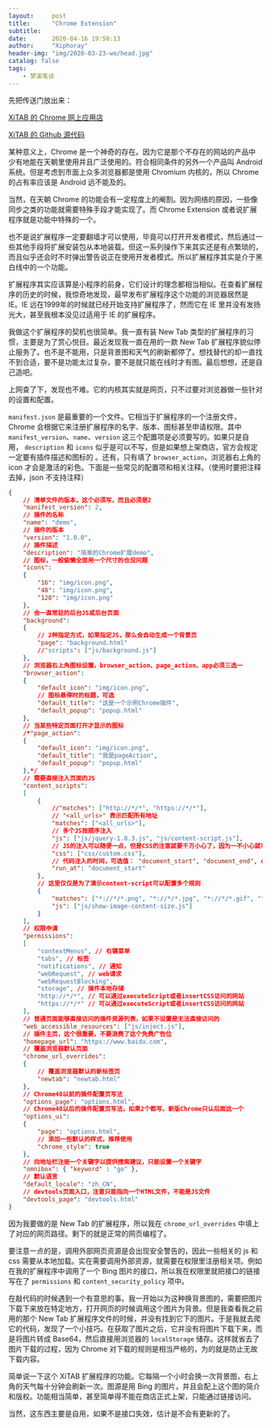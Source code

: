 ```yaml
---
layout:     post
title:      "Chrome Extension"
subtitle:   
date:       2020-04-16 19:50:13
author:     "Xiphoray"
header-img: "img/2020-03-23-wo/head.jpg"
catalog: false
tags:     
    - 梦溪笔谈
---
```




先把传送门放出来：

[XiTAB 的 Chrome 网上应用店](https://chrome.google.com/webstore/detail/xitab/cjmbligkncaboobjpgeghakofokbpbjm)

[XiTAB 的 Github 源代码](https://github.com/Xiphoray/XiTAB)





某种意义上，Chrome 是一个神奇的存在。因为它是那个不存在的网站的产品中少有地能在天朝里使用并且广泛使用的。符合相同条件的另外一个产品叫 Android 系统。但是考虑到市面上众多浏览器都是使用 Chromium 内核的，所以 Chrome 的占有率应该是 Android 远不能及的。

当然，在天朝 Chrome 的功能会有一定程度上的阉割。因为网络的原因，一些像同步之类的功能就需要特殊手段才能实现了。而 Chrome Extension 或者说扩展程序就是功能中特殊的一个。

也不是说扩展程序一定要翻墙才可以使用，毕竟可以打开开发者模式，然后通过一些其他手段将扩展安装包从本地装载。但这一系列操作下来其实还是有点繁琐的，而且似乎还会时不时弹出警告说正在使用开发者模式。所以扩展程序其实是介于黑白线中的一个功能。

扩展程序其实应该算是小程序的前身，它们设计的理念都相当相似。在查看扩展程序的历史的时候，我惊奇地发现，最早发布扩展程序这个功能的浏览器居然是 IE。IE 远在1999年的时候就已经开始支持扩展程序了，然而它在 IE 里并没有发扬光大，甚至我根本没见过适用于 IE 的扩展程序。

我做这个扩展程序的契机也很简单。我一直有装  New Tab 类型的扩展程序的习惯，主要是为了赏心悦目。最近发现我一直在用的一款 New Tab 扩展程序貌似停止服务了。也不是不能用，只是背景图和天气的刷新都停了。想找替代的却一直找不到合适，要不是功能太过复杂，要不是就只能在线时才有图。最后想想，还是自己造吧。

上网查了下，发现也不难。它的内核其实就是网页，只不过要对浏览器做一些针对的设置和配置。

`manifest.json` 是最重要的一个文件。它相当于扩展程序的一个注册文件，Chrome 会根据它来注册扩展程序的名字、版本、图标甚至申请权限。其中 `manifest_version`、`name`、`version` 这三个配置项是必须要写的。如果只是自用， `description` 和 `icons` 似乎是可以不写，但是如果想上架商店，官方会规定一定要有插件描述和图标的 。还有，只有填了 `browser_action`，浏览器右上角的 icon 才会是激活的彩色。下面是一些常见的配置项和相关注释。（使用时要把注释去掉，json 不支持注释）

```json
{
	// 清单文件的版本，这个必须写，而且必须是2
	"manifest_version": 2,
	// 插件的名称
	"name": "demo",
	// 插件的版本
	"version": "1.0.0",
	// 插件描述
	"description": "简单的Chrome扩展demo",
	// 图标，一般偷懒全部用一个尺寸的也没问题
	"icons":
	{
		"16": "img/icon.png",
		"48": "img/icon.png",
		"128": "img/icon.png"
	},
	// 会一直常驻的后台JS或后台页面
	"background":
	{
		// 2种指定方式，如果指定JS，那么会自动生成一个背景页
		"page": "background.html"
		//"scripts": ["js/background.js"]
	},
	// 浏览器右上角图标设置，browser_action、page_action、app必须三选一
	"browser_action": 
	{
		"default_icon": "img/icon.png",
		// 图标悬停时的标题，可选
		"default_title": "这是一个示例Chrome插件",
		"default_popup": "popup.html"
	},
	// 当某些特定页面打开才显示的图标
	/*"page_action":
	{
		"default_icon": "img/icon.png",
		"default_title": "我是pageAction",
		"default_popup": "popup.html"
	},*/
	// 需要直接注入页面的JS
	"content_scripts": 
	[
		{
			//"matches": ["http://*/*", "https://*/*"],
			// "<all_urls>" 表示匹配所有地址
			"matches": ["<all_urls>"],
			// 多个JS按顺序注入
			"js": ["js/jquery-1.8.3.js", "js/content-script.js"],
			// JS的注入可以随便一点，但是CSS的注意就要千万小心了，因为一不小心就可能影响全局样式
			"css": ["css/custom.css"],
			// 代码注入的时间，可选值： "document_start", "document_end", or "document_idle"，最后一个表示页面空闲时，默认document_idle
			"run_at": "document_start"
		},
		// 这里仅仅是为了演示content-script可以配置多个规则
		{
			"matches": ["*://*/*.png", "*://*/*.jpg", "*://*/*.gif", "*://*/*.bmp"],
			"js": ["js/show-image-content-size.js"]
		}
	],
	// 权限申请
	"permissions":
	[
		"contextMenus", // 右键菜单
		"tabs", // 标签
		"notifications", // 通知
		"webRequest", // web请求
		"webRequestBlocking",
		"storage", // 插件本地存储
		"http://*/*", // 可以通过executeScript或者insertCSS访问的网站
		"https://*/*" // 可以通过executeScript或者insertCSS访问的网站
	],
	// 普通页面能够直接访问的插件资源列表，如果不设置是无法直接访问的
	"web_accessible_resources": ["js/inject.js"],
	// 插件主页，这个很重要，不要浪费了这个免费广告位
	"homepage_url": "https://www.baidu.com",
	// 覆盖浏览器默认页面
	"chrome_url_overrides":
	{
		// 覆盖浏览器默认的新标签页
		"newtab": "newtab.html"
	},
	// Chrome40以前的插件配置页写法
	"options_page": "options.html",
	// Chrome40以后的插件配置页写法，如果2个都写，新版Chrome只认后面这一个
	"options_ui":
	{
		"page": "options.html",
		// 添加一些默认的样式，推荐使用
		"chrome_style": true
	},
	// 向地址栏注册一个关键字以提供搜索建议，只能设置一个关键字
	"omnibox": { "keyword" : "go" },
	// 默认语言
	"default_locale": "zh_CN",
	// devtools页面入口，注意只能指向一个HTML文件，不能是JS文件
	"devtools_page": "devtools.html"
}
```



因为我要做的是 New Tab 的扩展程序，所以我在 `chrome_url_overrides` 中填上了对应的网页路径。剩下的就是正常的网页编程了。

要注意一点的是，调用外部网页资源是会出现安全警告的，因此一些相关的 js 和 css 需要从本地加载。实在需要调用外部资源，就需要在权限里注册相关项。例如在我的扩展程序中调用了一个 Bing 图片的接口，所以我在权限里就把接口的链接写在了 `permissions` 和 `content_security_policy` 项中。

在敲代码的时候遇到一个有意思的事。我一开始以为这种换背景图的，需要把图片下载下来放在特定地方，打开网页的时候调用这个图片为背景。但是我查看我之前用的那个 New Tab 扩展程序文件的时候，并没有找到它下的图片。于是我就去爬它的代码，发现了一个小技巧。在获取了图片之后，它并没有将图片下载下来，而是将图片转成 Base64，然后直接用浏览器的 `localStorage` 储存。这样就省去了图片下载的过程，因为 Chrome 对下载的规则是相当严格的，为的就是防止无故下载内容。

简单说一下这个 XiTAB 扩展程序的功能。它每隔一个小时会换一次背景图，右上角的天气每十分钟会刷新一次。图源是用 Bing 的图片，并且会配上这个图的简介和版权。功能相当简单，甚至简单得不能在商店正式上架，只能通过链接访问。

当然，这东西主要是自用，如果不是接口失效，估计是不会有更新的了。